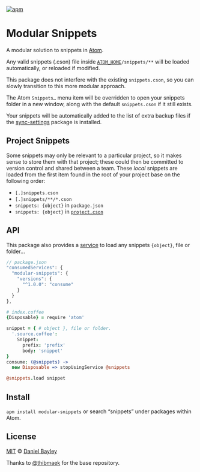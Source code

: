 [![apm]](https://atom.io/packages/modular-snippets)

Modular Snippets
================
A modular solution to snippets in [Atom].

Any valid snippets (.cson) file inside [`ATOM_HOME`]`/snippets/**` will be loaded automatically, or reloaded if modified.

This package does not interfere with the existing `snippets.cson`, so you can slowly transition to this more modular approach.

The Atom `Snippets…` menu item will be overridden to open your snippets folder in a new window, along with the default `snippets.cson` if it still exists.

Your snippets will be automatically added to the list of extra backup files if the [sync-settings] package is installed.

Project Snippets
----------------
Some snippets may only be relevant to a particular project, so it makes sense to store them with that project; these could then be committed to version control and shared between a team. These _local_ snippets are loaded from the first item found in the root of your project base on the following order:

* `[.]snippets.cson`
* `[.]snippets/**/*.cson`
* `snippets: {object}` in `package.json`
* `snippets: {object}` in [`project.cson`]

API
---
This package also provides a [service] to load any snippets `{object}`, file or folder…
~~~ js
// package.json
"consumedServices": {
  "modular-snippets": {
    "versions": {
      "^1.0.0": "consume"
    }
  }
},
~~~
~~~ coffee
# index.coffee
{Disposable} = require 'atom'

snippet = { # object }, file or folder.
  '.source.coffee':
    Snippet:
      prefix: 'prefix'
      body: 'snippet'
}
consume: (@snippets) ->
  new Disposable => stopUsingService @snippets

@snippets.load snippet
~~~

Install
-------
`apm install modular-snippets` or search “snippets” under packages within Atom.

License
-------
[MIT] © [Daniel Bayley]

Thanks to [@thibmaek] for the base repository.

[MIT]:							LICENSE.md
[Daniel Bayley]:		https://github.com/danielbayley
[atom]:							https://atom.io
[apm]:							https://img.shields.io/apm/v/modular-snippets.svg?style=flat-square

[`ATOM_HOME`]:			http://flight-manual.atom.io/using-atom/sections/basic-customization/#custom-home-location-with-an-environment-variable
[service]:					http://flight-manual.atom.io/behind-atom/sections/interacting-with-other-packages-via-services
[sync-settings]:		https://atom.io/packages/sync-settings
[`project.cson`]:		https://github.com/danielbrodin/atom-project-manager/#local-settings-file
[gist]:							https://github.com/gist
[@thibmaek]:				https://atom.io/users/thibmaek
